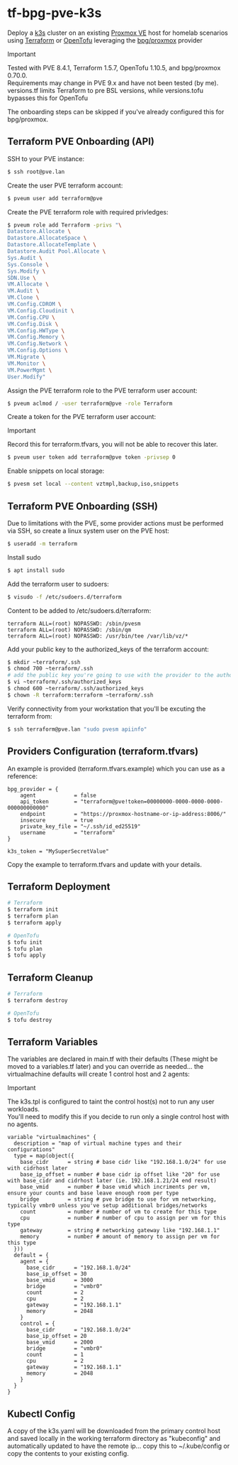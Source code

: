 # tf-bpg-pve-k3s
Deploy a [k3s](https://k3s.io/) cluster on an existing [Proxmox VE](https://www.proxmox.com/en/products/proxmox-virtual-environment/overview) host for homelab scenarios using [Terraform](https://www.hashicorp.com/en/products/terraform) or [OpenTofu](https://opentofu.org/) leveraging the [bpg/proxmox](https://registry.terraform.io/providers/bpg/proxmox/latest/docs) provider
> [!IMPORTANT]
> Tested with PVE 8.4.1, Terraform 1.5.7, OpenTofu 1.10.5, and bpg/proxmox 0.70.0.\
> Requirements may change in PVE 9.x and have not been tested (by me).\
> versions.tf limits Terraform to pre BSL versions, while versions.tofu bypasses this for OpenTofu

The onboarding steps can be skipped if you've already configured this for bpg/proxmox.
## Terraform PVE Onboarding (API)
SSH to your PVE instance:
```bash
$ ssh root@pve.lan
```
Create the user PVE terraform account:
```bash
$ pveum user add terraform@pve
```
Create the PVE terraform role with required privledges:
```bash
$ pveum role add Terraform -privs "\
Datastore.Allocate \
Datastore.AllocateSpace \
Datastore.AllocateTemplate \
Datastore.Audit Pool.Allocate \
Sys.Audit \
Sys.Console \
Sys.Modify \
SDN.Use \
VM.Allocate \
VM.Audit \
VM.Clone \
VM.Config.CDROM \
VM.Config.Cloudinit \
VM.Config.CPU \
VM.Config.Disk \
VM.Config.HWType \
VM.Config.Memory \
VM.Config.Network \
VM.Config.Options \
VM.Migrate \
VM.Monitor \
VM.PowerMgmt \
User.Modify"
```
Assign the PVE terraform role to the PVE terraform user account:
```bash
$ pveum aclmod / -user terraform@pve -role Terraform
```
Create a token for the PVE terraform user account:
> [!IMPORTANT]
> Record this for terraform.tfvars, you will not be able to recover this later.
```bash
$ pveum user token add terraform@pve token -privsep 0
```
Enable snippets on local storage:
```bash
$ pvesm set local --content vztmpl,backup,iso,snippets
```
## Terraform PVE Onboarding (SSH)
Due to limitations with the PVE, some provider actions must be performed via SSH, so create a linux system user on the PVE host:
```bash
$ useradd -m terraform
```
Install sudo
```bash
$ apt install sudo
```
Add the terraform user to sudoers:
```bash
$ visudo -f /etc/sudoers.d/terraform
```
Content to be added to /etc/sudoers.d/terraform:
```
terraform ALL=(root) NOPASSWD: /sbin/pvesm
terraform ALL=(root) NOPASSWD: /sbin/qm
terraform ALL=(root) NOPASSWD: /usr/bin/tee /var/lib/vz/*
```
Add your public key to the authorized_keys of the terraform account:
```bash
$ mkdir ~terraform/.ssh
$ chmod 700 ~terraform/.ssh
# add the public key you're going to use with the provider to the authorized_keys
$ vi ~terraform/.ssh/authorized_keys
$ chmod 600 ~terraform/.ssh/authorized_keys
$ chown -R terraform:terraform ~terraform/.ssh
```
Verify connectivity from your workstation that you'll be excuting the terraform from:
```bash
$ ssh terraform@pve.lan "sudo pvesm apiinfo"
```
## Providers Configuration (terraform.tfvars)
An example is provided (terraform.tfvars.example) which you can use as a reference:
```
bpg_provider = {
    agent            = false
    api_token        = "terraform@pve!token=00000000-0000-0000-0000-000000000000"
    endpoint         = "https://proxmox-hostname-or-ip-address:8006/"
    insecure         = true
    private_key_file = "~/.ssh/id_ed25519"
    username         = "terraform"
}

k3s_token = "MySuperSecretValue"
```
Copy the example to terraform.tfvars and update with your details.

## Terraform Deployment
```bash
# Terraform
$ terraform init
$ terraform plan
$ terraform apply

# OpenTofu
$ tofu init
$ tofu plan
$ tofu apply
```
## Terraform Cleanup
```bash
# Terraform
$ terraform destroy

# OpenTofu
$ tofu destroy
```
## Terraform Variables
The variables are declared in main.tf with their defaults (These might be moved to a variables.tf later) and you can override as needed... the virtualmachine defaults will create 1 control host and 2 agents:
> [!IMPORTANT]
> The k3s.tpl is configured to taint the control host(s) not to run any user workloads.\
> You'll need to modify this if you decide to run only a single control host with no agents.
```
variable "virtualmachines" {
  description = "map of virtual machine types and their configurations"
  type = map(object({
    base_cidr      = string # base cidr like "192.168.1.0/24" for use with cidrhost later
    base_ip_offset = number # base cidr ip offset like "20" for use with base_cidr and cidrhost later (ie. 192.168.1.21/24 end result)
    base_vmid      = number # base vmid which incriments per vm, ensure your counts and base leave enough room per type
    bridge         = string # pve bridge to use for vm networking, typically vmbr0 unless you've setup additional bridges/networks
    count          = number # number of vm to create for this type
    cpu            = number # number of cpu to assign per vm for this type
    gateway        = string # networking gateway like "192.168.1.1"
    memory         = number # amount of memory to assign per vm for this type
  }))
  default = {
    agent = {
      base_cidr      = "192.168.1.0/24"
      base_ip_offset = 30
      base_vmid      = 3000
      bridge         = "vmbr0"
      count          = 2
      cpu            = 2
      gateway        = "192.168.1.1"
      memory         = 2048
    }
    control = {
      base_cidr      = "192.168.1.0/24"
      base_ip_offset = 20
      base_vmid      = 2000
      bridge         = "vmbr0"
      count          = 1
      cpu            = 2
      gateway        = "192.168.1.1"
      memory         = 2048
    }
  }
}
```
## Kubectl Config
A copy of the k3s.yaml will be downloaded from the primary control host and saved locally in the working terraform directory as "kubeconfig" and automatically updated to have the remote ip... copy this to ~/.kube/config or copy the contents to your existing config.